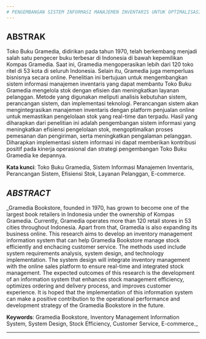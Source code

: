 ```yaml
---
# PENGEMBANGAN SISTEM INFORMASI MANAJEMEN INVENTARIS UNTUK OPTIMALISASI STOK DAN PELAYANAN (STUDI KASUS: TOKO BUKU GRAMEDIA)
---
```


## ABSTRAK
Toko Buku Gramedia, didirikan pada tahun 1970, telah berkembang menjadi salah satu pengecer buku terbesar di Indonesia di bawah kepemilikan Kompas Gramedia. Saat ini, Gramedia mengoperasikan lebih dari 120 toko ritel di 53 kota di seluruh Indonesia. Selain itu, Gramedia juga memperluas bisnisnya secara online. Penelitian ini bertujuan untuk mengembangkan sistem informasi manajemen inventaris yang dapat membantu Toko Buku Gramedia mengelola stok dengan efisien dan meningkatkan layanan pelanggan. Metode yang digunakan meliputi analisis kebutuhan sistem, perancangan sistem, dan implementasi teknologi. Perancangan sistem akan mengintegrasikan manajemen inventaris dengan platform penjualan online untuk memastikan pengelolaan stok yang real-time dan terpadu. Hasil yang diharapkan dari penelitian ini adalah pengembangan sistem informasi yang meningkatkan efisiensi pengelolaan stok, mengoptimalkan proses pemesanan dan pengiriman, serta meningkatkan pengalaman pelanggan. Diharapkan implementasi sistem informasi ini dapat memberikan kontribusi positif pada kinerja operasional dan strategi pengembangan Toko Buku Gramedia ke depannya.

**Kata kunci**: Toko Buku Gramedia, Sistem Informasi Manajemen Inventaris, Perancangan Sistem, Efisiensi Stok, Layanan Pelanggan, E-commerce.

## _ABSTRACT_
_Gramedia Bookstore, founded in 1970, has grown to become one of the largest book retailers in Indonesia under the ownership of Kompas Gramedia.  Currently, Gramedia operates more than 120 retail stores in 53 cities throughout Indonesia.  Apart from that, Gramedia is also expanding its business online.  This research aims to develop an inventory management information system that can help Gramedia Bookstore manage stock efficiently and enchacing customer service.  The methods used include system requirements analysis, system design, and technology implementation.  The system design will integrate inventory management with the online sales platform to ensure real-time and integrated stock management.  The expected outcomes of this research is the development of an information system that enhances stock management efficiency, optimizes ordering and delivery process, and improves customer experience. It is hoped that the implementation of this information system can make a positive contribution to the operational performance and development strategy of the Gramedia Bookstore in the future.

**Keywords**: Gramedia Bookstore, Inventory Management Information System, System Design, Stock Efficiency, Customer Service, E-commerce._

---